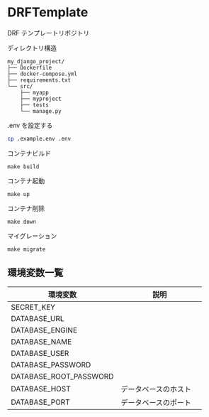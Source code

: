 # DRFTemplate

DRF テンプレートリポジトリ

ディレクトリ構造

```
my_django_project/
├── Dockerfile
├── docker-compose.yml
├── requirements.txt
└── src/
    ├── myapp
    ├── myproject
    ├── tests
    └── manage.py
```

.env を設定する

```bash
cp .example.env .env
```

コンテナビルド

```
make build
```

コンテナ起動

```
make up
```

コンテナ削除

```
make down
```

マイグレーション

```
make migrate
```

## 環境変数一覧

| 環境変数               | 説明                   |
| ---------------------- | ---------------------- |
| SECRET_KEY             |                        |
| DATABASE_URL           |                        |
| DATABASE_ENGINE        |                        |
| DATABASE_NAME          |                        |
| DATABASE_USER          |                        |
| DATABASE_PASSWORD      |                        |
| DATABASE_ROOT_PASSWORD |                        |
| DATABASE_HOST          | データベースのホスト　 |
| DATABASE_PORT          | データベースのポート   |
